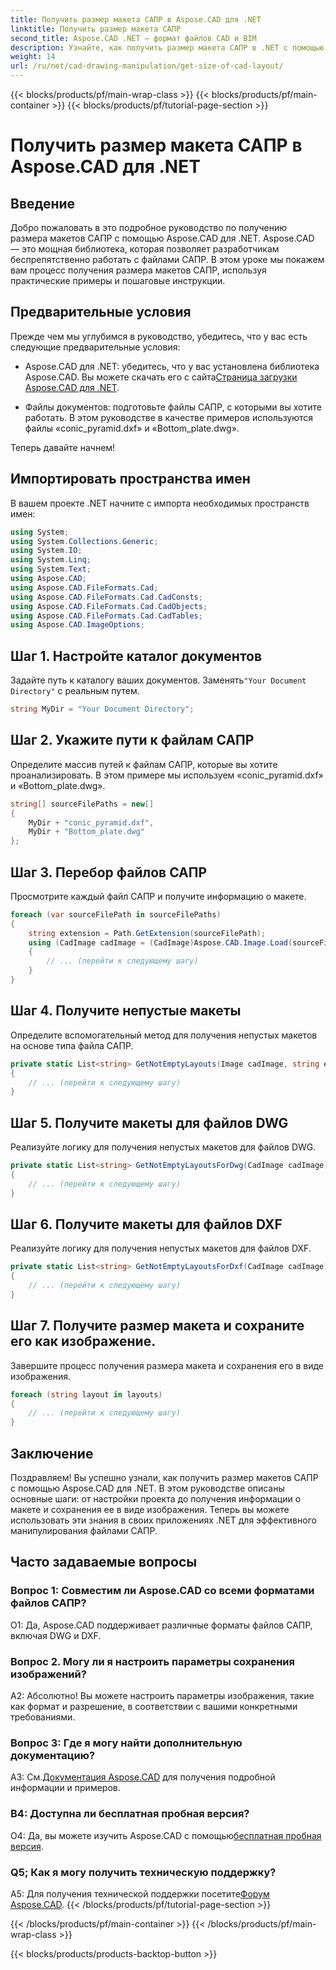 ```yaml
---
title: Получить размер макета САПР в Aspose.CAD для .NET
linktitle: Получить размер макета САПР
second_title: Aspose.CAD .NET — формат файлов CAD и BIM
description: Узнайте, как получить размер макета САПР в .NET с помощью Aspose.CAD. Следуйте нашему пошаговому руководству для эффективного манипулирования файлами САПР.
weight: 14
url: /ru/net/cad-drawing-manipulation/get-size-of-cad-layout/
---
```


{{< blocks/products/pf/main-wrap-class >}}
{{< blocks/products/pf/main-container >}}
{{< blocks/products/pf/tutorial-page-section >}}

# Получить размер макета САПР в Aspose.CAD для .NET

## Введение

Добро пожаловать в это подробное руководство по получению размера макетов САПР с помощью Aspose.CAD для .NET. Aspose.CAD — это мощная библиотека, которая позволяет разработчикам беспрепятственно работать с файлами САПР. В этом уроке мы покажем вам процесс получения размера макетов САПР, используя практические примеры и пошаговые инструкции.

## Предварительные условия

Прежде чем мы углубимся в руководство, убедитесь, что у вас есть следующие предварительные условия:

-  Aspose.CAD для .NET: убедитесь, что у вас установлена библиотека Aspose.CAD. Вы можете скачать его с сайта[Страница загрузки Aspose.CAD для .NET](https://releases.aspose.com/cad/net/).

- Файлы документов: подготовьте файлы САПР, с которыми вы хотите работать. В этом руководстве в качестве примеров используются файлы «conic_pyramid.dxf» и «Bottom_plate.dwg».

Теперь давайте начнем!

## Импортировать пространства имен

В вашем проекте .NET начните с импорта необходимых пространств имен:

```csharp
using System;
using System.Collections.Generic;
using System.IO;
using System.Linq;
using System.Text;
using Aspose.CAD;
using Aspose.CAD.FileFormats.Cad;
using Aspose.CAD.FileFormats.Cad.CadConsts;
using Aspose.CAD.FileFormats.Cad.CadObjects;
using Aspose.CAD.FileFormats.Cad.CadTables;
using Aspose.CAD.ImageOptions;
```

## Шаг 1. Настройте каталог документов

 Задайте путь к каталогу ваших документов. Заменять`"Your Document Directory"` с реальным путем.

```csharp
string MyDir = "Your Document Directory";
```

## Шаг 2. Укажите пути к файлам САПР

Определите массив путей к файлам САПР, которые вы хотите проанализировать. В этом примере мы используем «conic_pyramid.dxf» и «Bottom_plate.dwg».

```csharp
string[] sourceFilePaths = new[]
{
    MyDir + "conic_pyramid.dxf",
    MyDir + "Bottom_plate.dwg"
};
```

## Шаг 3. Перебор файлов САПР

Просмотрите каждый файл САПР и получите информацию о макете.

```csharp
foreach (var sourceFilePath in sourceFilePaths)
{
    string extension = Path.GetExtension(sourceFilePath);
    using (CadImage cadImage = (CadImage)Aspose.CAD.Image.Load(sourceFilePath))
    {
        // ... (перейти к следующему шагу)
    }
}
```

## Шаг 4. Получите непустые макеты

Определите вспомогательный метод для получения непустых макетов на основе типа файла САПР.

```csharp
private static List<string> GetNotEmptyLayouts(Image cadImage, string extension)
{
    // ... (перейти к следующему шагу)
}
```

## Шаг 5. Получите макеты для файлов DWG

Реализуйте логику для получения непустых макетов для файлов DWG.

```csharp
private static List<string> GetNotEmptyLayoutsForDwg(CadImage cadImage)
{
    // ... (перейти к следующему шагу)
}
```

## Шаг 6. Получите макеты для файлов DXF

Реализуйте логику для получения непустых макетов для файлов DXF.

```csharp
private static List<string> GetNotEmptyLayoutsForDxf(CadImage cadImage)
{
    // ... (перейти к следующему шагу)
}
```

## Шаг 7. Получите размер макета и сохраните его как изображение.

Завершите процесс получения размера макета и сохранения его в виде изображения.

```csharp
foreach (string layout in layouts)
{
    // ... (перейти к следующему шагу)
}
```

## Заключение

Поздравляем! Вы успешно узнали, как получить размер макетов САПР с помощью Aspose.CAD для .NET. В этом руководстве описаны основные шаги: от настройки проекта до получения информации о макете и сохранения ее в виде изображения. Теперь вы можете использовать эти знания в своих приложениях .NET для эффективного манипулирования файлами САПР.

## Часто задаваемые вопросы

### Вопрос 1: Совместим ли Aspose.CAD со всеми форматами файлов САПР?

О1: Да, Aspose.CAD поддерживает различные форматы файлов САПР, включая DWG и DXF.

### Вопрос 2. Могу ли я настроить параметры сохранения изображений?

А2: Абсолютно! Вы можете настроить параметры изображения, такие как формат и разрешение, в соответствии с вашими конкретными требованиями.

### Вопрос 3: Где я могу найти дополнительную документацию?

 A3: См.[Документация Aspose.CAD](https://reference.aspose.com/cad/net/) для получения подробной информации и примеров.

### В4: Доступна ли бесплатная пробная версия?

 О4: Да, вы можете изучить Aspose.CAD с помощью[бесплатная пробная версия](https://releases.aspose.com/).

### Q5; Как я могу получить техническую поддержку?

 A5: Для получения технической поддержки посетите[Форум Aspose.CAD](https://forum.aspose.com/c/cad/19).
{{< /blocks/products/pf/tutorial-page-section >}}

{{< /blocks/products/pf/main-container >}}
{{< /blocks/products/pf/main-wrap-class >}}

{{< blocks/products/products-backtop-button >}}
